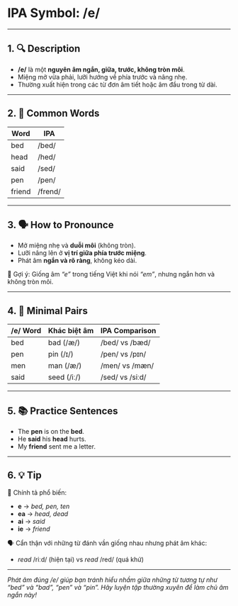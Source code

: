 # IPA Symbol: /e/

---

## 1. 🔍 Description

- **/e/** là một **nguyên âm ngắn, giữa, trước, không tròn môi**.
- Miệng mở vừa phải, lưỡi hướng về phía trước và nâng nhẹ.
- Thường xuất hiện trong các từ đơn âm tiết hoặc âm đầu trong từ dài.

---

## 2. 📝 Common Words

| Word     | IPA        |
|----------|------------|
| bed      | /bed/      |
| head     | /hed/      |
| said     | /sed/      |
| pen      | /pen/      |
| friend   | /frend/    |

---

## 3. 🗣️ How to Pronounce

- Mở miệng nhẹ và **duỗi môi** (không tròn).
- Lưỡi nâng lên ở **vị trí giữa phía trước miệng**.
- Phát âm **ngắn và rõ ràng**, không kéo dài.

🧠 Gợi ý: Giống âm *“e”* trong tiếng Việt khi nói *“em”*, nhưng ngắn hơn và không tròn môi.

---

## 4. 🎯 Minimal Pairs

| /e/ Word | Khác biệt âm | IPA Comparison     |
|----------|---------------|--------------------|
| bed      | bad (/æ/)     | /bed/ vs /bæd/     |
| pen      | pin (/ɪ/)     | /pen/ vs /pɪn/     |
| men      | man (/æ/)     | /men/ vs /mæn/     |
| said     | seed (/iː/)   | /sed/ vs /siːd/    |

---

## 5. 📚 Practice Sentences

- The **pen** is on the **bed**.
- He **said** his **head** hurts.
- My **friend** sent me a letter.

---

## 6. 💡 Tip

📌 Chính tả phổ biến:
- **e** → *bed, pen, ten*
- **ea** → *head, dead*
- **ai** → *said*
- **ie** → *friend*

🗣️ Cẩn thận với những từ đánh vần giống nhau nhưng phát âm khác:
- *read* /riːd/ (hiện tại) vs *read* /red/ (quá khứ)

---

*Phát âm đúng /e/ giúp bạn tránh hiểu nhầm giữa những từ tương tự như “bed” và “bad”, “pen” và “pin”. Hãy luyện tập thường xuyên để làm chủ âm ngắn này!*
